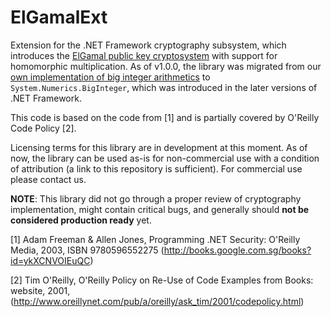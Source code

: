 # ElGamalExt
Extension for the .NET Framework cryptography subsystem, which introduces the [ElGamal public key cryptosystem](https://en.wikipedia.org/wiki/ElGamal_encryption) with support for homomorphic multiplication.
As of v1.0.0, the library was migrated from our [own implementation of big integer arithmetics](https://github.com/bazzilic/BigInteger) to `System.Numerics.BigInteger`, which was introduced in the later versions of .NET Framework.

This code is based on the code from [1] and is partially covered by O'Reilly Code Policy [2].

Licensing terms for this library are in development at this moment.
As of now, the library can be used as-is for non-commercial use with a condition of attribution (a link to this repository is sufficient).
For commercial use please contact us.

**NOTE**: This library did not go through a proper review of cryptography implementation, might contain critical bugs, and generally should **not be considered production ready** yet.

[1] Adam Freeman & Allen Jones, Programming .NET Security: O'Reilly Media, 2003, ISBN 9780596552275 (http://books.google.com.sg/books?id=ykXCNVOIEuQC)

[2] Tim O'Reilly, O'Reilly Policy on Re-Use of Code Examples from Books: website, 2001, (http://www.oreillynet.com/pub/a/oreilly/ask_tim/2001/codepolicy.html)
